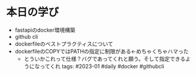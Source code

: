 # 本日の学び
- fastapiのdocker環境構築
- github cli
- dockerfileのベストプラクティスについて
- dockerfileのCOPYではPATHの指定に制限がある←めちゃくちゃハマった
	- とういかこれって仕様？バグであってくれと願う。そして指定できるようになってくれ
 tags: #2023-01 #daily #docker #githubcli 